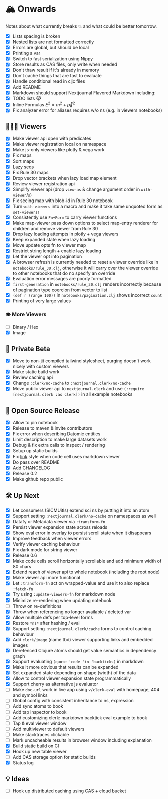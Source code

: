 # 🏔 Onwards
Notes about what currently breaks 💥 and what could be better tomorrow.
- [x] Lists spacing is broken
- [x] Nested lists are not formatted correctly
- [x] Errors are global, but should be local
- [x] Printing a var
- [x] Switch to fast serialization using Nippy
- [x] Store results as CAS files, only write when needed
- [x] Don't thaw result if it's already in memory
- [x] Don't cache things that are fast to evaluate
- [x] Handle conditional read in cljc files
- [x] Add README
- [x] Markdown should support Nextjournal Flavored Markdown including:
- [x] TODO lists 😹
- [x] Inline Formulas $E^2=m^2+\vec{p}^2$
- [x] Fix analyzer error for aliases requires w/o ns (e.g. in viewers notebooks)
## 🕵🏻‍♀️ Viewers
- [x] Make viewer api open with predicates
- [x] Make viewer registration local on namespace
- [x] Make js-only viewers like plotly & vega work
- [x] Fix maps
- [x] Sort maps
- [x] Lazy seqs
- [x] Fix Rule 30 maps
- [x] Drop vector brackets when lazy load map element
- [x] Review viewer registration api
- [x] Simplify viewer api (drop `view-as` & change argument order in `with-viewer`/`s`)
- [x] Fix seeing map with blob-id in Rule 30 notebook
- [x] Turn `with-viewers` into a macro and make it take same unquoted form as `set-viewers!`
- [x] Consistently use `Fn+Form` to carry viewer functions
- [x] Make map-viewer pass down options to select map-entry renderer for children and remove viewer from Rule 30
- [x] Drop lazy loading attempts in plotly + vega viewers
- [x] Keep expanded state when lazy loading
- [x] Move update opts fn to viewer map
- [x] Restrict string length + enable lazy loading
- [x] Let the viewer opt into pagination
- [x] A browser refresh is currently needed to reset a viewer override like in `notebooks/rule_30.clj`, otherwise it will carry over the viewer override to other notebooks that do no specify an override
- [x] Evaluation error messages are poorly formatted
- [x] `first-generation` in `notebooks/rule_30.clj` renders incorrectly because of pagination type coercion from vector to list
- [x] `(def r (range 100))` in `notebooks/pagination.clj` shows incorrect `count`
- [x] Printing of very large values
### 👁 More Viewers
- [ ] Binary / Hex
- [x] Image
## 🚀 Private Beta
- [x] Move to non-jit compiled tailwind stylesheet, purging doesn't work nicely with custom viewers
- [x] Make static build work
- [x] Review caching api
- [x] Change `:clerk/no-cache` to `:nextjournal.clerk/no-cache`
- [x] Move public viewer api to `nextjournal.clerk` and use `(:require [nextjournal.clerk :as clerk])` in all example notebooks
## 💒 Open Source Release
- [x] Allow to pin notebook
- [x] Release to maven & invite contributors
- [x] Fix error when describing Datomic entities
- [x] Limit description to make large datasets work
- [x] Debug & fix extra calls to inspect / rendering
- [x] Setup up static builds
- [x] Fix [link](#) style when code cell uses markdown viewer
- [x] Do pass over README
- [x] Add CHANGELOG
- [x] Release 0.2
- [x] Make github repo public
## 🛠 Up Next
- [x] Let consumers (SICMUitls) extend sci ns by putting it into an atom
- [x] Support setting `:nextjournal.clerk/no-cache` on namespaces as well
- [x] Datafy or Metadata viewer via `:transform-fn`
- [x] Persist viewer expansion state across reloads
- [x] Show eval error in overlay to persist scroll state when it disappears
- [x] Improve feedback when viewer errors
- [x] Verify viewer caching behaviour
- [x] Fix dark mode for string viewer
- [x] Release 0.6
- [x] Make code cells scroll horizontally scrollable and add minimum width of 80 chars
- [x] Extend reach of viewer api to whole notebook (including the root node)
- [x] Make viewer api more functional
- [x] Let `:transform-fn` act on wrapped-value and use it to also replace `:fetch-fn`
- [x] Try using `:update-viewers-fn` for markdown node
- [x] Minimize re-rendering when updating notebook
- [ ] Throw on re-definitions
- [x] Throw when referencing no longer available / deleted var
- [x] Allow multiple defs per top-level forms
- [x] Restore `*ns*` after hashing / eval
- [x] Support setting `:nextjournal.clerk/cache` forms to control caching behaviour
- [x] Add `clerk/image` (name tbd) viewer supporting links and embedded images
- [x] Derefenced Clojure atoms should get value semantics in dependency graph
- [x] Support evaluating `(quote 'code 'in 'backticks)` in markdown
- [x] Make it more obvious that results can be expanded
- [x] Set expanded state depending on shape (width) of the data
- [x] Allow to control viewer expansion state programmatically
- [x] Support cherry as alternative js evaluator
- [ ] Make `doc-url` work in live app using `v/clerk-eval` with homepage, 404 and symbol links
- [ ] Global config with consistent inheritance to ns, expression
- [ ] Add sync atoms to book
- [ ] Add tap inspector to book
- [ ] Add customizing clerk: markdown backtick eval example to book
- [ ] Tap & eval viewer window
- [ ] Add multiviewer to default viewers
- [ ] Make stacktraces clickable
- [ ] Mark uncacheable results in browser window including explanation
- [x] Build static build on CI
- [x] Hook up new table viewer
- [ ] Add CAS storage option for static builds
- [x] Status log
## 💡 Ideas
- [ ] Hook up distributed caching using CAS + cloud bucket
